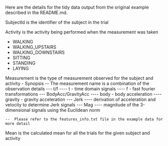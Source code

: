 Here are the details for the tidy data output
from the original example described in the README.md.

SubjectId is the identifier of the subject in the trial

Activity is the activity being performed when the measurement was taken
- WALKING
- WALKING_UPSTAIRS
- WALKING_DOWNSTAIRS
- SITTING
- STANDING
- LAYING

Measurement is the type of measurement observed for the subject and activity
	-	Synopsis
		--	The measurement name is a combination of the observation details
			---	t/f
				----	t - time domain signals
				----	f - fast fourier transformations
			---	BodyAcc/GravityAcc
				----	body - body acceleration
				----	gravity - gravity acceleration
			---	Jerk
				----	derivation of acceleration and velocity to determine Jerk signals
			---	Mag
				----	magnitude of the 3-dimensional signals using the Euclidean norm


	--	Please refer to the features_info.txt file in the example data for more detail


Mean is the calculated mean for all the trials for the given subject and activity

